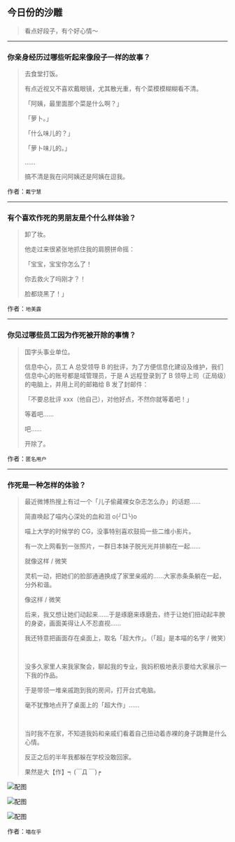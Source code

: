 ## 今日份的沙雕

> 看点好段子，有个好心情～


 
---

### 你亲身经历过哪些听起来像段子一样的故事？

> 去食堂打饭。
> 
> 有点近视又不喜欢戴眼镜，尤其散光重，有个菜模模糊糊看不清。
> 
> 「阿姨，最里面那个菜是什么啊？」
> 
> 「萝卜。」
> 
> 「什么味儿的？」
> 
> 「萝卜味儿的。」
> 
> ……
> 
> 搞不清是我在问阿姨还是阿姨在逗我。


作者：`戴宁慧`

---

### 有个喜欢作死的男朋友是个什么样体验？

> 卸了妆。
> 
> 他走过来很紧张地抓住我的肩膀拼命摇：
> 
> 「宝宝，宝宝你怎么了！
> 
> 你去救火了吗刚才？！
> 
> 脸都烧黑了！」


作者：`地美露`

---

### 你见过哪些员工因为作死被开除的事情？

> 国字头事业单位。
> 
> 信息中心，员工 A 总受领导 B 的批评，为了方便信息化建设及维护，我们信息中心的账号都是域管理员，于是 A 远程登录到了 B 领导上司（正局级）的电脑上，并用上司的邮箱给 B 发了封邮件：
> 
> 「不要总批评 xxx（他自己），对他好点，不然你就等着吧！」
> 
> 等着吧……
> 
> 吧……
> 
> 开除了。


作者：`匿名用户`

---

### 作死是一种怎样的体验？

> 最近微博热搜上有过一个「儿子偷藏裸女杂志怎么办」的话题……
> 
> 简直唤起了喵内心深处的血和泪 o(╯□╰)o
> 
> 喵上大学的时候学的 CG，没事特别喜欢鼓捣一些二维小影片。
> 
> 有一次上网看到一张照片，一群日本妹子脱光光并排躺在一起……
> 
> 就像这样 / 微笑
> 
> 灵机一动，把她们的脸部通通换成了家里亲戚的……大家赤条条躺在一起，分外和谐。
> 
> 像这样 / 微笑
> 
> 后来，我又想让她们动起来……于是琢磨来琢磨去，终于让她们扭动起丰腴的身姿，画面美得让人不忍直视……
> 
> 我还特意把画面存在桌面上，取名「超大作」。（「超」是本喵的名字 / 微笑）
> 
>  
> 
> 没多久家里人来我家聚会，聊起我的专业，我妈积极地表示要给大家展示一下我的作品。
> 
> 于是带领一堆亲戚跑到我的房间，打开台式电脑。
> 
> 毫不犹豫地点开了桌面上的「超大作」……
> 
>  
> 
> 当时我不在家，不知道我妈和亲戚们看着自己扭动着赤裸的身子跳舞是什么心情。
> 
> 反正之后的半年我都躲在学校没敢回家。
> 
> 果然是大【作】┑(￣Д ￣)┍



![配图](http://pic2.zhimg.com/70/c5eec50f747c3c42fa8f6091f36cb6a9_b.jpg)



![配图](http://pic2.zhimg.com/70/096c2817b2bcd8f81cb8babbb84a2289_b.jpg)



![配图](http://pic2.zhimg.com/70/388c77d80a78ccbb9d43d90115bf6bd9_b.jpg)


作者：`喵在乎`